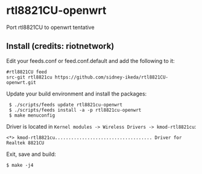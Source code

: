 # rtl8821CU-openwrt
Port rtl8821CU to openwrt tentative

## Install (credits: riotnetwork)

Edit your feeds.conf or feed.conf.default and add the following to it:

    #rtl8821CU feed
    src-git rtl8821cu https://github.com/sidney-ikeda/rtl8821CU-openwrt.git

Update your build environment and install the packages:

     $ ./scripts/feeds update rtl8821cu-openwrt
     $ ./scripts/feeds install -a -p rtl8821cu-openwrt
     $ make menuconfig

Driver is located in `Kernel modules -> Wireless Drivers -> kmod-rtl8821cu`:

    <*> kmod-rtl8821cu.................................... Driver for Realtek 8821CU

Exit, save and build:

    $ make -j4
